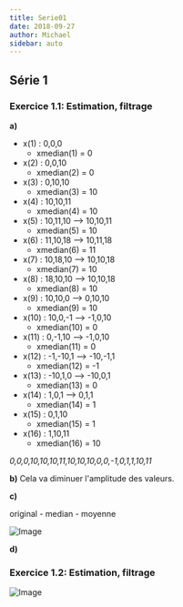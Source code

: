 ```yaml
---
title: Serie01
date: 2018-09-27
author: Michael
sidebar: auto
---
```

## Série 1

### Exercice 1.1: Estimation, filtrage

**a)**
* x(1) : 0,0,0
    * xmedian(1) = 0
* x(2) : 0,0,10
    * xmedian(2) = 0
* x(3) : 0,10,10
    * xmedian(3) = 10
* x(4) : 10,10,11
    * xmedian(4) = 10
* x(5) : 10,11,10 --> 10,10,11
    * xmedian(5) = 10
* x(6) : 11,10,18 --> 10,11,18
    * xmedian(6) = 11
* x(7) : 10,18,10 --> 10,10,18
    * xmedian(7) = 10
* x(8) : 18,10,10 --> 10,10,18
    * xmedian(8) = 10
* x(9) : 10,10,0 --> 0,10,10
    * xmedian(9) = 10
* x(10) : 10,0,-1 --> -1,0,10
    * xmedian(10) = 0
* x(11) : 0,-1,10 --> -1,0,10
    * xmedian(11) = 0
* x(12) : -1,-10,1 --> -10,-1,1
    * xmedian(12) = -1
* x(13) : -10,1,0 --> -10,0,1
    * xmedian(13) = 0
* x(14) : 1,0,1 --> 0,1,1
    * xmedian(14) = 1
* x(15) : 0,1,10
    * xmedian(15) = 1
* x(16) : 1,10,11
    * xmedian(16) = 10

*0,0,0,10,10,10,11,10,10,10,0,0,-1,0,1,1,10,11*

**b)**
Cela va diminuer l'amplitude des valeurs.

**c)**

original - median - moyenne

![Image](https://i.imgur.com/omM8Lk0.png)

**d)**

### Exercice 1.2: Estimation, filtrage

![Image](https://i.imgur.com/PoeRWpK.png)
